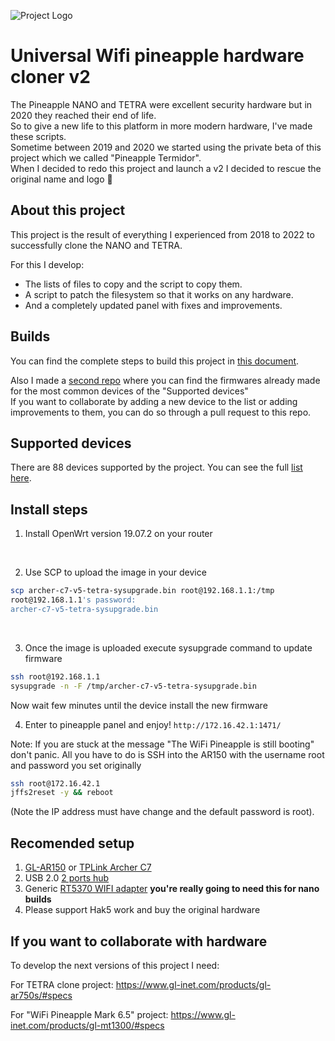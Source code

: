![Project Logo](https://i.imgur.com/a1HXxMm.png)

# Universal Wifi pineapple hardware cloner v2

The Pineapple NANO and TETRA were excellent security hardware but in 2020 they reached their end of life.<br>
So to give a new life to this platform in more modern hardware, I've made these scripts.
<br>
Sometime between 2019 and 2020 we started using the private beta of this project which we called "Pineapple Termidor".<br>
When I decided to redo this project and launch a v2 I decided to rescue the original name and logo 🤣


## About this project

This project is the result of everything I experienced from 2018 to 2022 to successfully clone the NANO and TETRA.<br>

For this I develop:
* The lists of files to copy and the script to copy them.
* A script to patch the filesystem so that it works on any hardware.
* And a completely updated panel with fixes and improvements.


## Builds

You can find the complete steps to build this project in [this document](build.md).
<br>

Also I made a [second repo](https://github.com/xchwarze/wifi-pineapple-cloner-builds) where you can find the firmwares already made for the most common devices of the "Supported devices"<br>
If you want to collaborate by adding a new device to the list or adding improvements to them, you can do so through a pull request to this repo.


## Supported devices

There are 88 devices supported by the project. You can see the full [list here](devices.md).


## Install steps

1. Install OpenWrt version 19.07.2 on your router
<br>

2. Use SCP to upload the image in your device
```bash
scp archer-c7-v5-tetra-sysupgrade.bin root@192.168.1.1:/tmp 
root@192.168.1.1's password: 
archer-c7-v5-tetra-sysupgrade.bin                                                                        100%   13MB   2.2MB/s   00:05 
```
<br>

3. Once the image is uploaded execute sysupgrade command to update firmware
```bash
ssh root@192.168.1.1
sysupgrade -n -F /tmp/archer-c7-v5-tetra-sysupgrade.bin
```
Now wait few minutes until the device install the new firmware
<br>

4. Enter to pineapple panel and enjoy! `http://172.16.42.1:1471/`

Note: 
If you are stuck at the message "The WiFi Pineapple is still booting" don't panic.
All you have to do is SSH into the AR150 with the username root and password you set originally
```bash
ssh root@172.16.42.1
jffs2reset -y && reboot
```
(Note the IP address must have change and the default password is root).


## Recomended setup
1. [GL-AR150](https://www.gl-inet.com/products/gl-ar150/) or [TPLink Archer C7](https://www.tp-link.com/en/home-networking/wifi-router/archer-c7/)
2. USB 2.0 [2 ports hub](https://www.ebay.com/itm/144520475350)
2. Generic [RT5370 WIFI adapter](https://www.ebay.com/itm/284904442887) **you're really going to need this for nano builds**
3. Please support Hak5 work and buy the original hardware


## If you want to collaborate with hardware 
To develop the next versions of this project I need:

For TETRA clone project:
https://www.gl-inet.com/products/gl-ar750s/#specs

For "WiFi Pineapple Mark 6.5" project:
https://www.gl-inet.com/products/gl-mt1300/#specs
